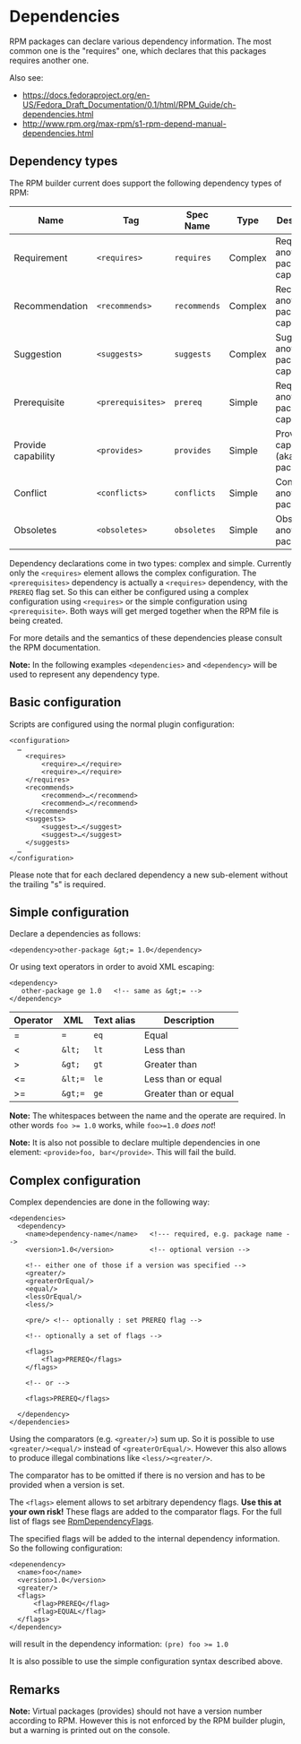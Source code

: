 # Dependencies

RPM packages can declare various dependency information. The most common one is
the "requires" one, which declares that this packages requires another one.

Also see:

 * <https://docs.fedoraproject.org/en-US/Fedora_Draft_Documentation/0.1/html/RPM_Guide/ch-dependencies.html>
 * <http://www.rpm.org/max-rpm/s1-rpm-depend-manual-dependencies.html>

## Dependency types

The RPM builder current does support the following dependency types of RPM:

| Name | Tag | Spec Name | Type | Description |
| ----- | ----- | ---------------- | ------------- | ------------- |
| Requirement | `<requires>` | `requires` | Complex | Require another package or capability |
| Recommendation | `<recommends>` | `recommends` | Complex | Recommend another package or capability |
| Suggestion | `<suggests>` | `suggests` | Complex | Suggest another package or capability |
| Prerequisite | `<prerequisites>` | `prereq` | Simple | Require another package or capability |
| Provide capability | `<provides>` | `provides` | Simple | Provide a capability (aka virtual package) |
| Conflict | `<conflicts>` | `conflicts` | Simple | Conflict with another package |
| Obsoletes | `<obsoletes>` | `obsoletes` | Simple | Obsolete another package |

Dependency declarations come in two types: complex and simple. Currently only the `<requires>` element
allows the complex configuration. The `<prerequisites>` dependency is actually a `<requires>`
dependency, with the `PREREQ` flag set. So this can either be configured using a complex configuration using `<requires>` or the simple configuration using `<prerequisite>`. Both ways will get merged together when the RPM file is being created. 

For more details and the semantics of these dependencies please consult the RPM documentation.

**Note:** In the following examples `<dependencies>` and `<dependency>` will be used to represent any dependency type. 

## Basic configuration

Scripts are configured using the normal plugin configuration:

    <configuration>
      …
        <requires>
            <require>…</require>
            <require>…</require>
        </requires>
        <recommends>
            <recommend>…</recommend>
            <recommend>…</recommend>
        </recommends>
        <suggests>
            <suggest>…</suggest>
            <suggest>…</suggest>
        </suggests>
      …
    </configuration>

Please note that for each declared dependency a new sub-element without the trailing "s" is required. 

## Simple configuration

Declare a dependencies as follows:

    <dependency>other-package &gt;= 1.0</dependency>
    
Or using text operators in order to avoid XML escaping:

    <dependency>
       other-package ge 1.0   <!-- same as &gt;= -->
    </dependency>

| Operator | XML | Text alias | Description |
| --- | --- | --- | --- |
| =   | `=`   | `eq`  | Equal |
| <   | `&lt;` | `lt`  | Less than |
| >   | `&gt;` | `gt`  | Greater than |
| <=  | `&lt;=` | `le`  | Less than or equal |
| >=  | `&gt;=` | `ge`  | Greater than or equal |

**Note:** The whitespaces between the name and the operate are required. In other words `foo >= 1.0` works, while `foo>=1.0` _does not_! 

**Note:** It is also not possible to declare multiple dependencies in one element: `<provide>foo, bar</provide>`. This will fail the build.

## Complex configuration

Complex dependencies are done in the following way:

    <dependencies>
      <dependency>
        <name>dependency-name</name>   <!--- required, e.g. package name -->
        <version>1.0</version>         <!-- optional version -->
        
        <!-- either one of those if a version was specified -->
        <greater/>
        <greaterOrEqual/>
        <equal/>
        <lessOrEqual/>
        <less/>
        
        <pre/> <!-- optionally : set PREREQ flag -->
        
        <!-- optionally a set of flags -->
        
        <flags>
            <flag>PREREQ</flags>
        </flags>
        
        <!-- or -->
        
        <flags>PREREQ</flags>
        
      </dependency>
    </dependencies>
    
Using the comparators (e.g. `<greater/>`) sum up. So it is possible to use `<greater/><equal/>` instead
of `<greaterOrEqual/>`. However this also allows to produce illegal combinations like `<less/><greater/>`.

The comparator has to be omitted if there is no version and has to be provided when a version is set. 

The `<flags>` element allows to set arbitrary dependency flags.
**Use this at your own risk!** These flags are added to the comparator flags. For the full list of flags see
[RpmDependencyFlags](apidocs/org/eclipse/packagedrone/utils/rpm/deps/RpmDependencyFlags.html).

The specified flags will be added to the internal dependency information. So the following configuration:

    <depenendency>
      <name>foo</name>
      <version>1.0</version>
      <greater/>
      <flags>
          <flag>PREREQ</flag>
          <flag>EQUAL</flag>
      </flags>
    </dependency>
    
will result in the dependency information: `(pre) foo >= 1.0` 
    
It is also possible to use the simple configuration syntax described above.
    
## Remarks

**Note:** Virtual packages (provides) should not have a version number according to RPM. However this is
not enforced by the RPM builder plugin, but a warning is printed out on the console.
 